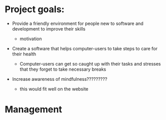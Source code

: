 

# Project goals:
* Provide a friendly environment for people new to software and development to improve their skills
  * motivation
* Create a software that helps computer-users to take steps to care for their health
  * Computer-users can get so caught up with their tasks and stresses that they forget to take necessary breaks


* Increase awareness of mindfulness?????????
  * this would fit well on the website




# Management
